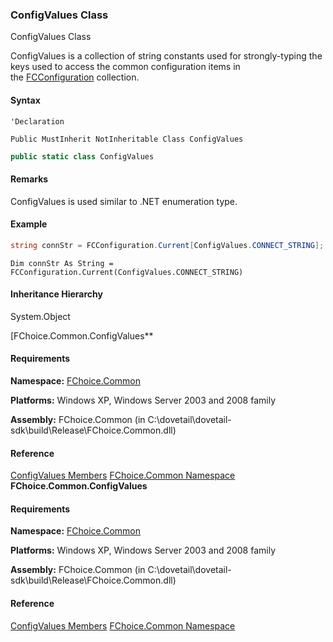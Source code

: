 ### ConfigValues Class

ConfigValues Class

ConfigValues is a collection of string constants used for strongly-typing the keys used to access the common configuration items in the [FCConfiguration](FChoice.Common~FChoice.Common.FCConfiguration.md) collection.

#### Syntax

```vbnet
'Declaration

Public MustInherit NotInheritable Class ConfigValues
```

```csharp
public static class ConfigValues
```

#### Remarks

ConfigValues is used similar to .NET enumeration type.

#### Example

```csharp
string connStr = FCConfiguration.Current[ConfigValues.CONNECT_STRING];
```

```vbnet
Dim connStr As String = FCConfiguration.Current(ConfigValues.CONNECT_STRING)
```

#### Inheritance Hierarchy

System.Object

[FChoice.Common.ConfigValues**

#### Requirements

**Namespace:** [FChoice.Common](FChoice.Common~FChoice.Common_namespace.md)

**Platforms:** Windows XP, Windows Server 2003 and 2008 family

**Assembly:** FChoice.Common (in C:\\dovetail\\dovetail-sdk\\build\\Release\\FChoice.Common.dll)

#### Reference

[ConfigValues Members](FChoice.Common~FChoice.Common.ConfigValues_members.md)
[FChoice.Common Namespace](FChoice.Common~FChoice.Common_namespace.md)
**FChoice.Common.ConfigValues**

#### Requirements

**Namespace:** [FChoice.Common](FChoice.Common~FChoice.Common_namespace.md)

**Platforms:** Windows XP, Windows Server 2003 and 2008 family

**Assembly:** FChoice.Common (in C:\\dovetail\\dovetail-sdk\\build\\Release\\FChoice.Common.dll)

#### Reference

[ConfigValues Members](FChoice.Common~FChoice.Common.ConfigValues_members.md)
[FChoice.Common Namespace](FChoice.Common~FChoice.Common_namespace.md)
